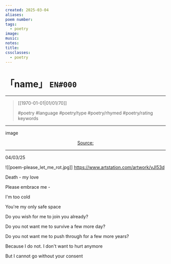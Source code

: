 ```yaml
---
created: 2025-03-04
aliases:
poem number:
tags:
  - poetry
image:
music:
notes:
title:
cssclasses:
  - poetry
---
```

# 「name」 `EN#000`

---

> [[1970-01-01|01/01/70]]
>  
> #poetry
> #language
> #poetry/type
> #poetry/rhymed
> #poetry/rating
> keywords

---

image

<center class="img_caption"><a href="https://" class="source-link">Source: </a></center>

---

04/03/25

  
![[poem-please_let_me_rot.jpg]]
https://www.artstation.com/artwork/vJl53d

Death - my love

Please embrace me -

I'm too cold

You're my only safe space 

Do you wish for me to join you already?

Do you not want me to survive a few more day?

Do you not want me to push through for a few more years?

Because I do not. I don't want to hurt anymore

But I cannot go without your consent